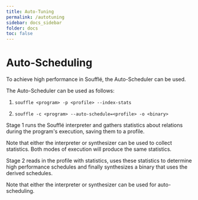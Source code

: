 ```yaml
---
title: Auto-Tuning
permalink: /autotuning
sidebar: docs_sidebar
folder: docs
toc: false
---
```


# Auto-Scheduling 

To achieve high performance in Soufflé, the Auto-Scheduler can be used.

The Auto-Scheduler can be used as follows:

1. ```souffle <program> -p <profile> --index-stats```

2. ```souffle -c <program> --auto-schedule=<profile> -o <binary>```

Stage 1 runs the Soufflé interpreter and gathers statistics about relations during the program's execution, saving them to a profile.

Note that either the interpreter or synthesizer can be used to collect statistics. Both modes of execution will produce the same statistics. 

Stage 2 reads in the profile with statistics, uses these statistics to determine high performance schedules and finally synthesizes a binary that uses the derived schedules.

Note that either the interpreter or synthesizer can be used for auto-scheduling. 
